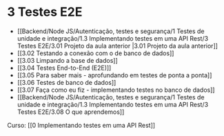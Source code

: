 # 3 Testes E2E
- [[Backend/Node JS/Autenticação, testes e segurança/1 Testes de unidade e integração/1.3 Implementando testes em uma API Rest/3 Testes E2E/3.01 Projeto da aula anterior |3.01 Projeto da aula anterior]]
- [[3.02 Testando a conexão com o de banco de dados]]
- [[3.03 Limpando a base de dados]]
- [[3.04 Testes End-to-End (E2E)]]
- [[3.05 Para saber mais - aprofundando em testes de ponta a ponta]]
- [[3.06 Testes de banco de dados]]
- [[3.07 Faça como eu fiz - implementando testes no banco de dados]]
- [[Backend/Node JS/Autenticação, testes e segurança/1 Testes de unidade e integração/1.3 Implementando testes em uma API Rest/3 Testes E2E/3.08 O que aprendemos]]

Curso: [[0 Implementando testes em uma API Rest]]